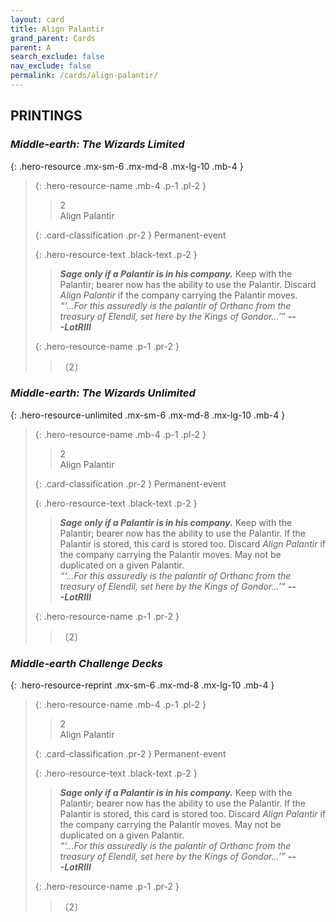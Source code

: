 ```yaml
---
layout: card
title: Align Palantir
grand_parent: Cards
parent: A
search_exclude: false
nav_exclude: false
permalink: /cards/align-palantir/
---
```


## PRINTINGS


### _Middle-earth: The Wizards Limited_

{: .hero-resource .mx-sm-6 .mx-md-8 .mx-lg-10 .mb-4 }
> {: .hero-resource-name .mb-4 .p-1 .pl-2 }
> > <div class="card-mp">2</div>
> > <div class="card-name">Align Palantir</div>
>
> {: .card-classification .pr-2 }
> Permanent-event
>
> {: .hero-resource-text .black-text .p-2 }
> > ***Sage only if a Palantir is in his company.*** Keep with the Palantir; bearer now has the ability to use the Palantir. Discard _Align Palantir_ if the company carrying the Palantir moves. <br>_“‘...For this assuredly is the palantir of Orthanc from the treasury of Elendil, set here by the Kings of Gondor...’”_ ***---&#65279;LotRIII*** 
> 
> {: .hero-resource-name .p-1 .pr-2 }
> > <div class="card-shield"></div>
> > <div class="card-corruption">〔2〕</div>

### _Middle-earth: The Wizards Unlimited_

{: .hero-resource-unlimited .mx-sm-6 .mx-md-8 .mx-lg-10 .mb-4 }
> {: .hero-resource-name .mb-4 .p-1 .pl-2 }
> > <div class="card-mp">2</div>
> > <div class="card-name">Align Palantir</div>
>
> {: .card-classification .pr-2 }
> Permanent-event
>
> {: .hero-resource-text .black-text .p-2 }
> > ***Sage only if a Palantir is in his company.*** Keep with the Palantir; bearer now has the ability to use the Palantir. If the Palantir is stored, this card is stored too. Discard _Align Palantir_ if the company carrying the Palantir moves. May not be duplicated on a given Palantir. <br>_“‘...For this assuredly is the palantir of Orthanc from the treasury of Elendil, set here by the Kings of Gondor...’”_ ***---&#65279;LotRIII*** 
> 
> {: .hero-resource-name .p-1 .pr-2 }
> > <div class="card-shield"></div>
> > <div class="card-corruption">〔2〕</div>

### _Middle-earth Challenge Decks_

{: .hero-resource-reprint .mx-sm-6 .mx-md-8 .mx-lg-10 .mb-4 }
> {: .hero-resource-name .mb-4 .p-1 .pl-2 }
> > <div class="card-mp">2</div>
> > <div class="card-name">Align Palantir</div>
>
> {: .card-classification .pr-2 }
> Permanent-event
>
> {: .hero-resource-text .black-text .p-2 }
> > ***Sage only if a Palantir is in his company.*** Keep with the Palantir; bearer now has the ability to use the Palantir. If the Palantir is stored, this card is stored too. Discard _Align Palantir_ if the company carrying the Palantir moves. May not be duplicated on a given Palantir. <br>_“‘...For this assuredly is the palantir of Orthanc from the treasury of Elendil, set here by the Kings of Gondor...’”_ ***---&#65279;LotRIII*** 
> 
> {: .hero-resource-name .p-1 .pr-2 }
> > <div class="card-shield"></div>
> > <div class="card-corruption">〔2〕</div>
